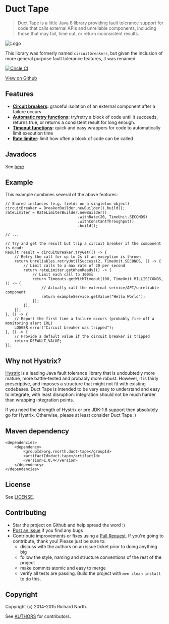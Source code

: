 # Duct Tape

> Duct Tape is a little Java 8 library providing fault tolerance support for code that calls external APIs and
  unreliable components, including those that may fail, time out, or return inconsistent results.

![Logo](https://raw.githubusercontent.com/rnorth/duct-tape/master/docs/logo.png)

This library was formerly named `circuitbreakers`, but given the inclusion of more general purpose fault tolerance
features, it was renamed.

[![Circle CI](https://circleci.com/gh/rnorth/duct-tape.svg?style=svg)](https://circleci.com/gh/rnorth/duct-tape)

[View on Github](https://github.com/rnorth/duct-tape)

## Features

* **[Circuit breakers](circuitbreaker.md):** graceful isolation of an external component after a
  failure occurs
* **[Automatic retry functions](retry.md):** try/retry a block of code until it succeeds, returns true, or returns a
  consistent result for long enough.
* **[Timeout functions](timeout.md):** quick and easy wrappers for code to automatically limit execution time
* **[Rate limiter](ratelimiter.md):** limit how often a block of code can be called

## Javadocs

See [here](http://rnorth.github.io/duct-tape/index.html)

## Example

This example combines several of the above features:

    // Shared instances (e.g. fields on a singleton object)
    circuitBreaker = BreakerBuilder.newBuilder().build();
    rateLimiter = RateLimiterBuilder.newBuilder()
                                    .withRate(20, TimeUnit.SECONDS)
                                    .withConstantThroughput()
                                    .build();

    // ...

    // Try and get the result but trip a circuit breaker if the component is dead:
    Result result = circuitBreaker.tryGet(() -> {
        // Retry the call for up to 2s if an exception is thrown
        return Unreliables.retryUntilSuccess(2, TimeUnit.SECONDS, () -> {
            // Limit calls to a max rate of 20 per second
            return rateLimiter.getWhenReady(() -> {
                // Limit each call to 100ms
                return Timeouts.getWithTimeout(100, TimeUnit.MILLISECONDS, () -> {
                    // Actually call the external service/API/unreliable component
                    return exampleService.getValue("Hello World");
                });
            });
        });
    }, () -> {
        // Report the first time a failure occurs (probably fire off a monitoring alert IRL)
        LOGGER.error("Circuit breaker was tripped");
    }, () -> {
        // Provide a default value if the circuit breaker is tripped
        return DEFAULT_VALUE;
    });


## Why not Hystrix?

[Hystrix](https://github.com/Netflix/Hystrix) is a leading Java fault tolerance library that is undoubtedly more mature,
 more battle-tested and probably more robust.
However, it is fairly prescriptive, and imposes a structure that might not fit with existing codebases. Duct Tape
is intended to be very easy to understand and easy to integrate, with least disruption: integration should not be much
harder than wrapping integration points.

If you need the strength of Hystrix or pre JDK-1.8 support then absolutely go for Hystrix. Otherwise, please at least
consider Duct Tape :)

## Maven dependency

    <dependencies>
        <dependency>
            <groupId>org.rnorth.duct-tape</groupId>
            <artifactId>duct-tape</artifactId>
            <version>1.0.4</version>
        </dependency>
    </dependencies>

## License

See [LICENSE](LICENSE).

## Contributing

* Star the project on Github and help spread the word :)
* [Post an issue](https://github.com/rnorth/duct-tape/issues) if you find any bugs
* Contribute improvements or fixes using a [Pull Request](https://github.com/rnorth/duct-tape/pulls). If you're going to contribute, thank you! Please just be sure to:
	* discuss with the authors on an issue ticket prior to doing anything big
	* follow the style, naming and structure conventions of the rest of the project
	* make commits atomic and easy to merge
	* verify all tests are passing. Build the project with `mvn clean install` to do this.

## Copyright

Copyright (c) 2014-2015 Richard North.

See [AUTHORS](AUTHORS) for contributors.
